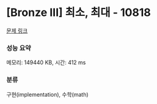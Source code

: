 # [Bronze III] 최소, 최대 - 10818 

[문제 링크](https://www.acmicpc.net/problem/10818) 

### 성능 요약

메모리: 149440 KB, 시간: 412 ms

### 분류

구현(implementation), 수학(math)

